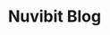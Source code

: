 ---
title: "Nuvibit Blog"
description: "Unsere AWS-Experten teilen ihre Erfahrungen mit der Community: Cloud Native, Infastructure as Code, Connectivity, Sicherheit und mehr."
image: "images/illustrations/blog.png"
draft: false
---